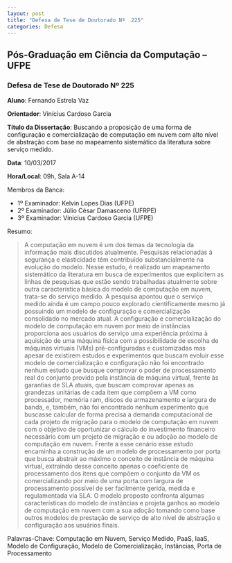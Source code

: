 ```yaml
---
layout: post
title: "Defesa de Tese de Doutorado Nº  225"
categories: Defesa
---
```


## Pós-Graduação em Ciência da Computação – UFPE

### Defesa de Tese de Doutorado Nº 225

**Aluno**: Fernando Estrela Vaz

**Orientador**:  Vinícius Cardoso Garcia

**Título da Dissertação**:  Buscando a proposição de uma forma de configuração e comercialização de computação em nuvem com alto nível de abstração com base no mapeamento sistemático da literatura sobre serviço medido.

**Data**:  10/03/2017

**Hora/Local**:  09h, Sala A-14

Membros da Banca:
* 1º Examinador: Kelvin Lopes Dias (UFPE)
* 2º Examinador: Júlio César Damasceno (UFRPE)
* 3º Examinador: Vinicius Cardoso Garcia (UFPE)

Resumo:

> A computação em nuvem é um dos temas da tecnologia da informação mais discutidos atualmente. Pesquisas relacionadas à segurança e elasticidade têm contribuído substancialmente na evolução do modelo. Nesse estudo, é realizado um mapeamento sistemático da literatura em busca de experimentos que explicitem as linhas de pesquisas que estão sendo trabalhadas atualmente sobre outra característica básica do modelo de computação em nuvem, trata-se do serviço medido. A pesquisa apontou que o serviço medido ainda é um campo pouco explorado cientificamente mesmo já possuindo um modelo de configuração e comercialização consolidado no mercado atual.  A configuração e comercialização do modelo de computação em nuvem por meio de instâncias proporciona aos usuários do serviço uma experiência próxima à aquisição de uma máquina física com a possibilidade de escolha de máquinas virtuais (VMs) pré-configuradas e customizadas mas apesar de existirem estudos e experimentos que buscam evoluir esse modelo de comercialização e configuração não foi encontrado nenhum estudo que busque comprovar o poder de processamento real do conjunto provido pela instância de máquina virtual, frente às garantias de SLA atuais, que buscam comprovar apenas as grandezas unitárias de cada item que compõem a VM como processador, memória ram, discos de armazenamento e largura de banda, e, também, não foi encontrado nenhum experimento que buscasse calcular de forma precisa a demanda computacional de cada projeto de migração para o modelo de computação em nuvem com o objetivo de oportunizar o cálculo do investimento financeiro necessário com um projeto de migração e ou adoção ao modelo de computação em nuvem. Frente a esse cenário esse estudo encaminha a construção de um modelo de processamento por porta que busca abstrair ao máximo o conceito de instância de máquina virtual, extraindo desse conceito apenas o coeficiente de processamento dos itens que compõem o conjunto da VM os comercializando por meio de uma porta com largura de processamento possível de ser facilmente gerida, medida e regulamentada via SLA. O modelo proposto confronta algumas características do modelo de instâncias e projeta ganhos ao modelo de computação em nuvem com a sua adoção tomando como base outros modelos de prestação de serviço de alto nível de abstração e configuração aos usuários finais.

Palavras-Chave: Computação em Nuvem, Serviço Medido, PaaS, IaaS, Modelo de Configuração, Modelo de Comercialização, Instâncias, Porta de Processamento